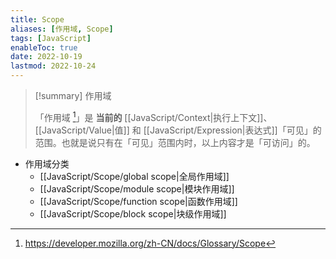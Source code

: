```yaml
---
title: Scope
aliases: [作用域, Scope]
tags: [JavaScript]
enableToc: true
date: 2022-10-19
lastmod: 2022-10-24
---
```


> [!summary] 作用域
>
>「作用域 [^1]」是 **当前的** [[JavaScript/Context|执行上下文]]、[[JavaScript/Value|值]] 和 [[JavaScript/Expression|表达式]]「可见」的范围。也就是说只有在「可见」范围内时，以上内容才是「可访问」的。

- 作用域分类
	- [[JavaScript/Scope/global scope|全局作用域]]
	- [[JavaScript/Scope/module scope|模块作用域]]
	- [[JavaScript/Scope/function scope|函数作用域]]
	- [[JavaScript/Scope/block scope|块级作用域]]

[^1]: <https://developer.mozilla.org/zh-CN/docs/Glossary/Scope>
